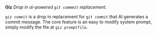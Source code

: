 **Giz**
_Drop in ai-powered `git commmit` replacement._

`giz commit` is a drop in replacement for `git commit` that AI generates a commit message.
The core feature is an easy to modify system prompt, simply modify the file at `giz promptfile`.